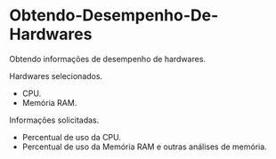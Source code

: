 # Obtendo-Desempenho-De-Hardwares

Obtendo informações de desempenho de hardwares.

Hardwares selecionados.
- CPU.
- Memória RAM.

Informações solicitadas.
- Percentual de uso da CPU.
- Percentual de uso da Memória RAM e outras análises de memória.
